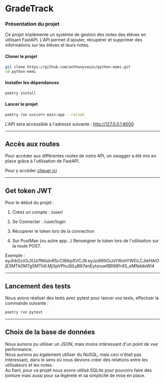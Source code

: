 # GradeTrack

### Présentation du projet

Ce projet implémente un système de gestion des notes des élèves en utilisant FastAPI. L'API permet d'ajouter, récupérer et supprimer des informations sur les élèves et leurs notes.

#### Cloner le projet

```bash
git clone https://github.com/anthonyvouin/python-eemi.git
cd python-eemi
```

#### Installer les dépendances
```bash
poetry install
```
#### Lancer le projet
```bash
poetry run uvicorn main:app --reload
```
L'API sera accessible à l'adresse suivante : http://127.0.0.1:8000.

---

## Accès aux routes

Pour accéder aux différentes routes de notre API, un swagger a été mis en place grâce à l'utilisation de FastAPI.

Pour y accéder [cliquer ici](http://127.0.0.1:8000)


---
## Get token JWT

Pour le début du projet : 
1. Créez un compte : /user/

2. Se Connecter : /user/login

3. Récuperer le token lors de la connection

4. Sur PostMan (ou autre app...) Renseigner le token lors de l'utilisation sur la route POST. 

Exemple : eyJhbGciOiJIUzI1NiIsInR5cCI6IkpXVCJ9.eyJzdWIiOiJsYWxhYWEiLCJleHAiOjE3MTk0MTg5MTh9.Mj3pVPhuStLyB67enEytsruwRBI98fr4S_eMNddoWl4

---

## Lancement des tests

Nous avons réaliser des tests avec pytest pour lancer vos tests, effectuer la commande suivante :
```bash
poetry run pytest
```

---
## Choix de la base de données 

Nous aurions pu utiliser un JSON, mais moins intéressant d'un point de vue performance.  
Nous aurions pu également utiliser du NoSQL, mais ceci n'était pas intéressant, dans le sens où nous devions créer des relations entre les utilisateurs et les notes.  
Au fianl, pour ce projet nous avons utilisé SQLite pour pouvoirs faire des jointure mais aussi pour sa légéreté et sa simplicité de mise en place.

